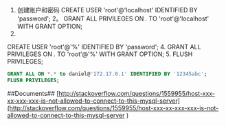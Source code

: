 1. 创建账户和密码
CREATE USER 'root'@'localhost' IDENTIFIED BY 'password';
2。
GRANT ALL PRIVILEGES ON *.* TO 'root'@'localhost' WITH GRANT OPTION;
3.
CREATE USER 'root'@'%' IDENTIFIED BY 'password';
4.
GRANT ALL PRIVILEGES ON *.* TO 'root'@'%' WITH GRANT OPTION;
5.
FLUSH PRIVILEGES;

```sql
GRANT ALL ON *.* to daniel@'172.17.0.1' IDENTIFIED BY '12345abc';
FLUSH PRIVILEGES;
```

##Documents##
[http://stackoverflow.com/questions/1559955/host-xxx-xx-xxx-xxx-is-not-allowed-to-connect-to-this-mysql-server](http://stackoverflow.com/questions/1559955/host-xxx-xx-xxx-xxx-is-not-allowed-to-connect-to-this-mysql-server	)